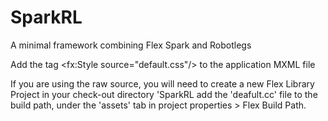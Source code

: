 SparkRL
=======

A minimal framework combining Flex Spark and Robotlegs

Add the tag \<fx:Style source="default.css"/> to the application MXML file

If you are using the raw source, you will need to create a new Flex Library Project in your check-out directory 'SparkRL add the 'deafult.cc' file to the build path, under the 'assets' tab in project properties > Flex Build Path.
